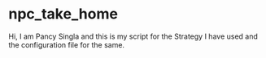 # npc_take_home
Hi, I am Pancy Singla and this is my script for the Strategy I have used and the configuration file for the same.
